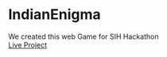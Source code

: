 # IndianEnigma
We created this web Game for SIH Hackathon <br>
<a href="https://manmohansinghraghav.github.io/IndianEnigma/">Live Project</a>
